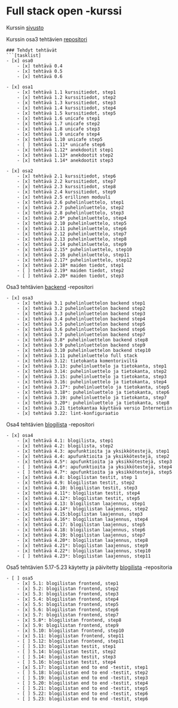 # Full stack open -kurssi
Kurssin [sivusto](https://fullstackopen.com/)

Kurssin osa3 tehtävien [repositori](https://github.com/jmkahko/fullstack_osa3_Backend)

```[tasklist]
### Tehdyt tehtävät
```[tasklist]
- [x] osa0
    - [x] tehtävä 0.4
    - [x] tehtävä 0.5
    - [x] tehtävä 0.6
```

```[tasklist]
- [x] osa1
    - [x] tehtävä 1.1 kurssitiedot, step1
    - [x] tehtävä 1.2 kurssitiedot, step2
    - [x] tehtävä 1.3 kurssitiedot, step3
    - [x] tehtävä 1.4 kurssitiedot, step4
    - [x] tehtävä 1.5 kurssitiedot, step5
    - [x] tehtävä 1.6 unicafe step1
    - [x] tehtävä 1.7 unicafe step2
    - [x] tehtävä 1.8 unicafe step3
    - [x] tehtävä 1.9 unicafe step4
    - [x] tehtävä 1.10 unicafe step5
    - [ ] tehtävä 1.11* unicafe step6
    - [x] tehtävä 1.12* anekdootit step1
    - [x] tehtävä 1.13* anekdootit step2
    - [x] tehtävä 1.14* anekdootit step3
```

```[tasklist]
- [x] osa2
    - [x] tehtävä 2.1 kurssitiedot, step6
    - [x] tehtävä 2.2 kurssitiedot, step7
    - [x] tehtävä 2.3 kurssitiedot, step8
    - [x] tehtävä 2.4 kurssitiedot, step9
    - [x] tehtävä 2.5 erillinen moduuli
    - [x] tehtävä 2.6 puhelinluettelo, step1
    - [x] tehtävä 2.7 puhelinluettelo, step2
    - [x] tehtävä 2.8 puhelinluettelo, step3
    - [x] tehtävä 2.9* puhelinluettelo, step4
    - [x] tehtävä 2.10 puhelinluettelo, step5
    - [x] tehtävä 2.11 puhelinluettelo, step6
    - [x] tehtävä 2.12 puhelinluettelo, step7
    - [x] tehtävä 2.13 puhelinluettelo, step8
    - [x] tehtävä 2.14 puhelinluettelo, step9
    - [x] tehtävä 2.15* puhelinluettelo, step10
    - [x] tehtävä 2.16 puhelinluettelo, step11
    - [x] tehtävä 2.17* puhelinluettelo, step12
    - [x] tehtävä 2.18* maiden tiedot, step1
    - [ ] tehtävä 2.19* maiden tiedot, step2
    - [ ] tehtävä 2.20* maiden tiedot, step3
```

Osa3 tehtävien [backend](https://github.com/jmkahko/fullstack_osa3_Backend) -repositori
```[tasklist]
- [x] osa3
    - [x] tehtävä 3.1 puhelinluettelon backend step1
    - [x] tehtävä 3.2 puhelinluettelon backend step2
    - [x] tehtävä 3.3 puhelinluettelon backend step3
    - [x] tehtävä 3.4 puhelinluettelon backend step4
    - [x] tehtävä 3.5 puhelinluettelon backend step5
    - [x] tehtävä 3.6 puhelinluettelon backend step6
    - [x] tehtävä 3.7 puhelinluettelon backend step7
    - [x] tehtävä 3.8* puhelinluettelon backend step8
    - [x] tehtävä 3.9 puhelinluettelon backend step9
    - [x] tehtävä 3.10 puhelinluettelon backend step10
    - [x] tehtävä 3.11 puhelinluettelo full stack
    - [x] tehtävä 3.12: tietokanta komentoriviltä
    - [x] tehtävä 3.13: puhelinluettelo ja tietokanta, step1
    - [x] tehtävä 3.14: puhelinluettelo ja tietokanta, step2
    - [x] tehtävä 3.15: puhelinluettelo ja tietokanta, step3
    - [x] tehtävä 3.16: puhelinluettelo ja tietokanta, step4
    - [x] tehtävä 3.17*: puhelinluettelo ja tietokanta, step5
    - [x] tehtävä 3.18*: puhelinluettelo ja tietokanta, step6
    - [x] tehtävä 3.19: puhelinluettelo ja tietokanta, step7
    - [x] tehtävä 3.20*: puhelinluettelo ja tietokanta, step8
    - [x] tehtävä 3.21 tietokantaa käyttävä versio Internetiin
    - [x] tehtävä 3.22: lint-konfiguraatio
```

Osa4 tehtävien [blogilista](https://github.com/jmkahko/fullstack_blogilista) -repositori
```[tasklist]
- [x] osa4
    - [x] tehtävä 4.1: blogilista, step1
    - [x] tehtävä 4.2: blogilista, step2
    - [x] tehtävä 4.3: apufunktioita ja yksikkötestejä, step1
    - [x] tehtävä 4.4: apufunktioita ja yksikkötestejä, step2
    - [x] tehtävä 4.5*: apufunktioita ja yksikkötestejä, step3 
    - [ ] tehtävä 4.6*: apufunktioita ja yksikkötestejä, step4
    - [ ] tehtävä 4.7*: apufunktioita ja yksikkötestejä, step5
    - [x] tehtävä 4.8: blogilistan testit, step 1 
    - [x] tehtävä 4.9: blogilistan testit, step2 
    - [x] tehtävä 4.10: blogilistan testit, step3 
    - [x] tehtävä 4.11*: blogilistan testit, step4
    - [x] tehtävä 4.12*: blogilistan testit, step5 
    - [x] tehtävä 4.13: blogilistan laajennus, step1 
    - [x] tehtävä 4.14*: blogilistan laajennus, step2 
    - [x] tehtävä 4.15:blogilistan laajennus, step3
    - [x] tehtävä 4.16*: blogilistan laajennus, step4 
    - [x] tehtävä 4.17: blogilistan laajennus, step5 
    - [x] tehtävä 4.18: blogilistan laajennus, step6 
    - [x] tehtävä 4.19: blogilistan laajennus, step7 
    - [x] tehtävä 4.20*: blogilistan laajennus, step8
    - [x] tehtävä 4.21*: blogilistan laajennus, step9
    - [x] tehtävä 4.22*: blogilistan laajennus, step10 
    - [ ] tehtävä 4.23*: blogilistan laajennus, step11
```

Osa5 tehtävien 5.17-5.23 käytetty ja päivitetty [blogilista](https://github.com/jmkahko/fullstack_blogilista) -repositoria
```[tasklist]
- [ ] osa5
    - [x] 5.1: blogilistan frontend, step1
    - [x] 5.2: blogilistan frontend, step2
    - [x] 5.3: blogilistan frontend, step3
    - [x] 5.4: blogilistan frontend, step4
    - [x] 5.5: blogilistan frontend, step5
    - [x] 5.6: blogilistan frontend, step6
    - [x] 5.7: blogilistan frontend, step7
    - [x] 5.8*: blogilistan frontend, step8
    - [x] 5.9: blogilistan frontend, step9
    - [x] 5.10: blogilistan frontend, step10
    - [x] 5.11: blogilistan frontend, step11
    - [ ] 5.12: blogilistan frontend, step11
    - [ ] 5.13: blogilistan testit, step1
    - [ ] 5.14: blogilistan testit, step2
    - [ ] 5.14: blogilistan testit, step3
    - [ ] 5.16: blogilistan testit, step4
    - [x] 5.17: blogilistan end to end ‑testit, step1
    - [ ] 5.18: blogilistan end to end ‑testit, step2
    - [ ] 5.19: blogilistan end to end ‑testit, step3
    - [ ] 5.20: blogilistan end to end ‑testit, step4
    - [ ] 5.21: blogilistan end to end ‑testit, step5
    - [ ] 5.22: blogilistan end to end ‑testit, step6
    - [ ] 5.23: blogilistan end to end ‑testit, step6



```